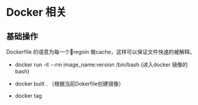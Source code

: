 # Docker 相关
## 基础操作
Dockerfile 的语意为每一个regoin 做cache，这样可以保证文件快速的被解释。

 - docker run -it --rm image_name:version /bin/bash (进入docker 镜像的bash)
 - docker built . （根据当前Dokerfile创建镜像）

 - docker tag 


